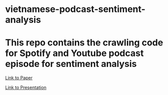 # vietnamese-podcast-sentiment-analysis
# This repo contains the crawling code for Spotify and Youtube podcast episode for sentiment analysis

  
  [Link to Paper](https://drive.google.com/file/d/1zDcukTVUIgDCMEiEsVCI2jgNvySszERz/view?usp=sharing)

  [Link to Presentation](https://drive.google.com/file/d/1MxXLyz2AbiwRp1gyLug2EJ46epjQVvLu/view?usp=sharing)
